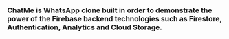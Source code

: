 ### ChatMe is WhatsApp clone built in order to demonstrate the power of the Firebase backend technologies such as Firestore, Authentication, Analytics and Cloud Storage.
